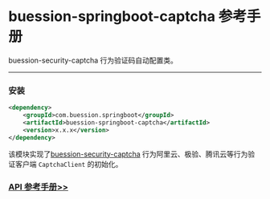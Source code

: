 # buession-springboot-captcha 参考手册


buession-security-captcha 行为验证码自动配置类。


---


### 安装

```xml
<dependency>
    <groupId>com.buession.springboot</groupId>
    <artifactId>buession-springboot-captcha</artifactId>
    <version>x.x.x</version>
</dependency>
```

该模块实现了[buession-security-captcha](https://security.buession.com/manual/2.0/captcha/index.html) 行为阿里云、极验、腾讯云等行为验证客户端 `CaptchaClient` 的初始化。


### [API 参考手册>>](https://javadoc.io/static/com.buession.springboot/buession-springboot-captcha/2.0.1/)